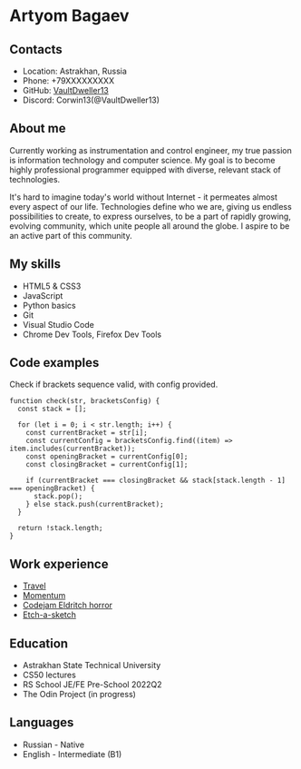 # Artyom Bagaev

## Contacts

* Location: Astrakhan, Russia
* Phone: +79XXXXXXXXX
* GitHub: [VaultDweller13](https://github.com/VaultDweller13)
* Discord: Corwin13(@VaultDweller13)

## About me

Currently working as instrumentation and control engineer, my true passion is information technology and computer science. My goal is to become highly professional programmer equipped with diverse, relevant stack of technologies.  

It's hard to imagine today's world without Internet - it permeates almost every aspect of our life. Technologies define who we are, giving us endless possibilities to create, to express ourselves, to be a part of rapidly growing, evolving community, which unite people all around the globe. I aspire to be an active part of this community.

## My skills

* HTML5 & CSS3
* JavaScript
* Python basics
* Git
* Visual Studio Code
* Chrome Dev Tools, Firefox Dev Tools


## Code examples 

Check if brackets sequence valid, with config provided.

```
function check(str, bracketsConfig) {
  const stack = [];

  for (let i = 0; i < str.length; i++) {
    const currentBracket = str[i];
    const currentConfig = bracketsConfig.find((item) => item.includes(currentBracket));
    const openingBracket = currentConfig[0];
    const closingBracket = currentConfig[1];
   
    if (currentBracket === closingBracket && stack[stack.length - 1] === openingBracket) {
      stack.pop();
    } else stack.push(currentBracket);
  }
 
  return !stack.length;
}
```

## Work experience

* [Travel](https://vaultdweller13.github.io/travel/)
* [Momentum](https://vaultdweller13.github.io/Momentum/)
* [Codejam Eldritch horror](https://vaultdweller13.github.io/codejam-eldritch/)
* [Etch-a-sketch](https://vaultdweller13.github.io/etch-a-sketch/)


## Education

* Astrakhan State Technical University
* CS50 lectures
* RS School JE/FE Pre-School 2022Q2
* The Odin Project (in progress)

## Languages

* Russian - Native
* English - Intermediate (B1)
